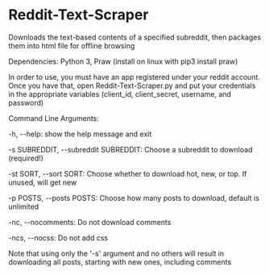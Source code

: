 # Reddit-Text-Scraper
Downloads the text-based contents of a specified subreddit, then packages them into html file for offline browsing


Dependencies: Python 3, Praw (install on linux with pip3 install praw)

In order to use, you must have an app registered under your reddit account.
Once you have that, open Reddit-Text-Scraper.py and put your credentials in the appropriate variables 
(client_id, client_secret, username, and password)

Command Line Arguments:

  -h, --help: show the help message and exit
  
  -s SUBREDDIT, --subreddit SUBREDDIT: Choose a subreddit to download (required!)
                          
  -st SORT, --sort SORT: Choose whether to download hot, new, or top. If unused, will get new
                        
  -p POSTS, --posts POSTS: Choose how many posts to download, default is unlimited
                        
  -nc, --nocomments: Do not download comments
  
  -ncs, --nocss: Do not add css
  
Note that using only the '-s' argument and no others will result in downloading all posts, starting with new ones, including comments
